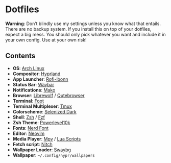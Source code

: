 # Dotfiles

**Warning**: Don’t blindly use my settings unless you know what that entails. There are no backup system. If you install this on top of your dotfiles, expect a big mess. You should only pick whatever you want and include it in your own config. Use at your own risk!

## Contents
- **OS**: [Arch Linux](https://archlinux.org/)
- **Compositor**: [Hyprland](https://github.com/hyprwm/Hyprland)
- **App Launcher**: [Rofi-lbonn](https://github.com/lbonn/rofi)
- **Status Bar**: [Waybar](https://github.com/Alexays/Waybar)
- **Notifications**: [Mako](https://github.com/emersion/mako)
- **Browser**: [Librewolf](https://librewolf.net/) / [Qutebrowser](https://qutebrowser.org/)
- **Terminal**: [Foot](https://codeberg.org/dnkl/foot)
- **Terminal Multiplexer**: [Tmux](https://github.com/tmux/tmux)
- **Colorscheme**: [Selenized Dark](https://github.com/jan-warchol/selenized)
- **Shell**: [Zsh](https://github.com/zsh-users) / [Fzf](https://github.com/junegunn/fzf)
- **Zsh Theme**: [Powerlevel10k](https://github.com/romkatv/powerlevel10k)
- **Fonts**: [Nerd Font](https://www.nerdfonts.com/)
- **Editor**: [Neovim](https://github.com/neovim/neovim)
- **Media Player**: [Mpv](https://mpv.io/) / [Lua Scripts](https://github.com/mpv-player/mpv/wiki/User-Scripts)
- **Fetch script**: [Nitch](https://github.com/unxsh/nitch)
- **Wallpaper Loader**: [Swaybg](https://github.com/swaywm/swaybg)
- **Wallpaper**: `~/.config/hypr/wallpapers`
